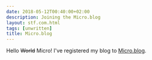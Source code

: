 ```yaml
---
date: 2018-05-12T00:40:00+02:00
description: Joining the Micro.blog
layout: stf.com.html
tags: [unwritten]
title: Micro.blog
---
```



Hello ~~World~~ Micro! I've registered my blog to [Micro.blog](https://micro.blog).



